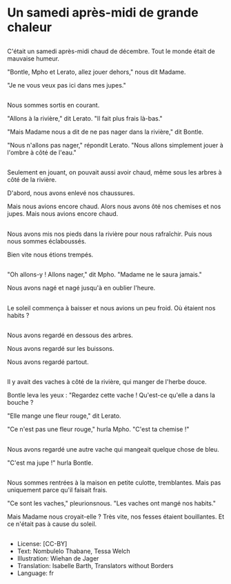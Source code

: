 # Un samedi après-midi de grande chaleur

##
C'était un samedi après-midi chaud de décembre. Tout le monde était de mauvaise humeur.

"Bontle, Mpho et Lerato, allez jouer dehors," nous dit Madame.

"Je ne vous veux pas ici dans mes jupes."

##
Nous sommes sortis en courant.

"Allons à la rivière," dit Lerato. "Il fait plus frais là-bas."

"Mais Madame nous a dit de ne pas nager dans la rivière," dit Bontle.

"Nous n'allons pas nager," répondit Lerato. "Nous allons simplement jouer à l'ombre à côté de l'eau."

##
Seulement en jouant, on pouvait aussi avoir chaud, même sous les arbres à côté de la rivière.

D'abord, nous avons enlevé nos chaussures.

Mais nous avions encore chaud. Alors nous avons ôté nos chemises et nos jupes. Mais nous avions encore chaud.

##
Nous avons mis nos pieds dans la rivière pour nous rafraîchir. Puis nous nous sommes éclaboussés.

Bien vite nous étions trempés.

##
"Oh allons-y ! Allons nager," dit Mpho. "Madame ne le saura jamais."

Nous avons nagé et nagé jusqu'à en oublier l'heure.

##
Le soleil commença à baisser et nous avions un peu froid. Où étaient nos habits ?

##
Nous avons regardé en dessous des arbres.

Nous avons regardé sur les buissons.

Nous avons regardé partout.

##
Il y avait des vaches à côté de la rivière, qui manger de l'herbe douce.

Bontle leva les yeux : "Regardez cette vache ! Qu'est-ce qu'elle a dans la bouche ?

"Elle mange une fleur rouge," dit Lerato.

"Ce n'est pas une fleur rouge," hurla Mpho. "C'est ta chemise !"

##
Nous avons regardé une autre vache qui mangeait quelque chose de bleu.

"C'est ma jupe !" hurla Bontle.

##
Nous sommes rentrées à la maison en petite culotte, tremblantes. Mais pas uniquement parce qu'il faisait frais.

"Ce sont les vaches," pleurionsnous. "Les vaches ont mangé nos habits."

Mais Madame nous croyait-elle ? Très vite, nos fesses étaient bouillantes. Et ce n'était pas à cause du soleil.

##
* License: [CC-BY]
* Text: Nombulelo Thabane, Tessa Welch
* Illustration: Wiehan de Jager
* Translation: Isabelle Barth, Translators without Borders
* Language: fr
